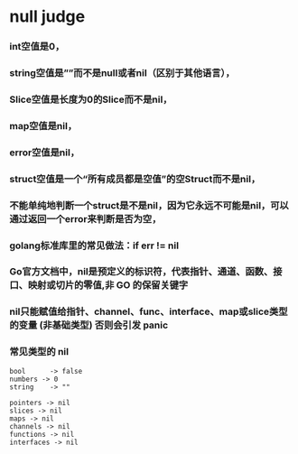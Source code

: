 # null judge

### int空值是0，

### string空值是””而不是null或者nil（区别于其他语言），

### Slice空值是长度为0的Slice而不是nil，

### map空值是nil，

### error空值是nil，

### struct空值是一个“所有成员都是空值”的空Struct而不是nil，

### 不能单纯地判断一个struct是不是nil，因为它永远不可能是nil，可以通过返回一个error来判断是否为空，
### golang标准库里的常见做法：if err != nil

### Go官方文档中，nil是预定义的标识符，代表指针、通道、函数、接口、映射或切片的零值,非 GO 的保留关键字
### nil只能赋值给指针、channel、func、interface、map或slice类型的变量 (非基础类型) 否则会引发 panic

### 常见类型的 nil

```
bool      -> false                              
numbers -> 0                                 
string    -> ""      

pointers -> nil
slices -> nil
maps -> nil
channels -> nil
functions -> nil
interfaces -> nil
```